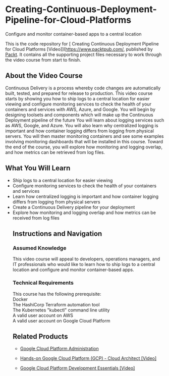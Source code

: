 # Creating-Continuous-Deployment-Pipeline-for-Cloud-Platforms
Configure and monitor container-based apps to a central location

This is the code repository for [
Creating Continuous Deployment Pipeline for Cloud Platforms [Video]](https://www.packtpub.com/, published by [Packt](https://www.packtpub.com/?utm_source=github). It contains all the supporting project files necessary to work through the video course from start to finish.
## About the Video Course
Continuous Delivery is a process whereby code changes are automatically built, tested, and prepared for release to production. This video course starts by showing you how to ship logs to a central location for easier viewing and configure monitoring services to check the health of your containers and services with AWS, Azure, and Google. You will begin by designing toolsets and components which will make up the Continuous Deployment pipeline of the future
You will learn about logging services such as AWS, Google, and Azure. You will also learn why centralized logging is important and how container logging differs from logging from physical servers. You will then master monitoring containers and see some examples involving monitoring dashboards that will be installed in this course.
Toward the end of the course, you will explore how monitoring and logging overlap, and how metrics can be retrieved from log files.

<H2>What You Will Learn</H2>
<DIV class=book-info-will-learn-text>
<UL>
<LI>Ship logs to a central location for easier viewing
<LI>Configure monitoring services to check the health of your containers and services
<LI>Learn how centralized logging is important and how container logging differs from logging from physical servers
<LI>Create a Continuous Delivery pipeline for your deployment
<LI>	Explore how monitoring and logging overlap and how metrics can be received from log files

## Instructions and Navigation
### Assumed Knowledge
This video course will appeal to developers, operations managers, and IT professionals who would like to learn how to ship logs to a central location and configure and monitor container-based apps.
### Technical Requirements
This course has the following prerequisite:<br/>
Docker <br/>
The HashiCorp Terraform automation tool <br/>
The Kubernetes "kubectl" command line utility <br/>
A valid user account on AWS <br/>
A valid user account on Google Cloud Platform <br/>


## Related Products
* [Google Cloud Platform Administration](https://www.packtpub.com/virtualization-and-cloud/google-cloud-platform-administration)

* [Hands-on Google Cloud Platform (GCP) - Cloud Architect [Video]](https://www.packtpub.com/web-development/hands-google-cloud-platform-gcp-cloud-architect-video)

* [Google Cloud Platform Development Essentials [Video]](https://www.packtpub.com/virtualization-and-cloud/google-cloud-platform-development-essentials-video)
